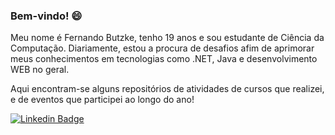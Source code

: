 ### Bem-vindo! 😄

Meu nome é Fernando Butzke, tenho 19 anos e sou estudante de Ciência da Computação. Diariamente, estou a procura de desafios afim de aprimorar meus conhecimentos em tecnologias como .NET, Java e desenvolvimento WEB no geral.

Aqui encontram-se alguns repositórios de atividades de cursos que realizei, e de eventos que participei ao longo do ano!



[![Linkedin Badge](https://img.shields.io/badge/-LinkedIn-blue?style=flat-square&logo=Linkedin&logoColor=white&link=https://www.linkedin.com/in/fernandobutzke)](https://www.linkedin.com/in/fernandobutzke)

<!--
**nandobutzke/nandobutzke** is a ✨ _special_ ✨ repository because its `README.md` (this file) appears on your GitHub profile.

Here are some ideas to get you started:

- 🔭 I’m currently working on ...
- 🌱 I’m currently learning ...
- 👯 I’m looking to collaborate on ...
- 🤔 I’m looking for help with ...
- 💬 Ask me about ...
- 📫 How to reach me: ...
- 😄 Pronouns: ...
- ⚡ Fun fact: ...
-->

